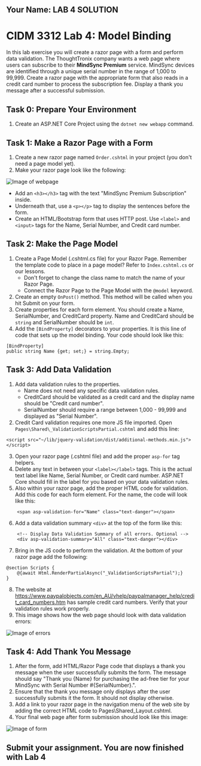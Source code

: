 ## Your Name: LAB 4 SOLUTION

# CIDM 3312 Lab 4: Model Binding

In this lab exercise you will create a razor page with a form and perform data validation. The ThoughtTronix company wants a web page where users can subscribe to their **MindSync Premium** service. MindSync devices are identified through a unique serial number in the range of 1,000 to 99,999. Create a razor page with the appropriate form that also reads in a credit card number to process the subscription fee. Display a thank you message after a successful submission.

## Task 0: Prepare Your Environment

1. Create an ASP.NET Core Project using the `dotnet new webapp` command.

## Task 1: Make a Razor Page with a Form

1. Create a new razor page named `Order.cshtml` in your project (you don't need a page model yet).
2. Make your razor page look like the following:

![Image of webpage](https://i.imgur.com/OPfnFU4.png)

  - Add an `<h3></h3>` tag with the text "MindSync Premium Subscription" inside.
  - Underneath that, use a `<p></p>` tag to display the sentences before the form.
  - Create an HTML/Bootstrap form that uses HTTP post. Use `<label>` and `<input>` tags for the Name, Serial Number, and Credit card number.

## Task 2: Make the Page Model
1. Create a Page Model (.cshtml.cs file) for your Razor Page. Remember the template code to place in a page model? Refer to `Index.cshtml.cs` or our lessons.
   * Don't forget to change the class name to match the name of your Razor Page.
   * Connect the Razor Page to the Page Model with the `@model` keyword.
2. Create an empty `OnPost()` method. This method will be called when you hit Submit on your form.
3. Create properties for each form element. You should create a Name, SerialNumber, and CreditCard property. Name and CreditCard should be `string` and SerialNumber should be `int`.
4. Add the `[BindProperty]` decorators to your properties. It is this line of code that sets up the model binding. Your code should look like this:

```
[BindProperty]
public string Name {get; set;} = string.Empty;
```

## Task 3: Add Data Validation
1. Add data validation rules to the properties.
   - Name does not need any specific data validation rules.
   - CreditCard should be validated as a credit card and the display name should be "Credit card number".
   - SerialNumber should require a range between 1,000 - 99,999 and displayed as "Serial Number".
2. Credit Card validation requires one more JS file imported. Open `Pages\Shared\_ValidationScriptsPartial.cshtml` and add this line:
```
<script src="~/lib/jquery-validation/dist/additional-methods.min.js"></script>
```
3. Open your razor page (.cshtml file) and add the proper `asp-for` tag helpers.
4. Delete any text in between your `<label></label>` tags. This is the actual text label like Name, Serial Number, or Credit card number. ASP.NET Core should fill in the label for you based on your data validation rules.
5. Also within your razor page, add the proper HTML code for validation. Add this code for each form element. For the name, the code will look like this:
```
    <span asp-validation-for="Name" class="text-danger"></span>
```
6. Add a data validation summary `<div>` at the top of the form like this:
```
    <!-- Display Data Validation Summary of all errors. Optional -->
    <div asp-validation-summary="All" class="text-danger"></div>
```
7. Bring in the JS code to perform the validation. At the bottom of your razor page add the following:
```
@section Scripts {
    @{await Html.RenderPartialAsync("_ValidationScriptsPartial");}
}
```
8. The website at https://www.paypalobjects.com/en_AU/vhelp/paypalmanager_help/credit_card_numbers.htm has sample credit card numbers. Verify that your validation rules work properly.
9. This image shows how the web page should look with data validation errors:

![Image of errors](https://i.imgur.com/rxL6EMG.png)

## Task 4: Add Thank You Message
1. After the form, add HTML/Razor Page code that displays a thank you message when the user successfully submits the form. The message should say "Thank you {Name} for purchasing the ad-free tier for your MindSync with Serial Number #{SerialNumber}.".
2. Ensure that the thank you message only displays after the user successfully submits it the form. It should not display otherwise.
3. Add a link to your razor page in the navigation menu of the web site by adding the correct HTML code to Pages\Shared_Layout.cshtml.
4. Your final web page after form submission should look like this image:

![Image of form](https://i.imgur.com/i8P6Yzm.png)

## Submit your assignment. You are now finished with Lab 4       